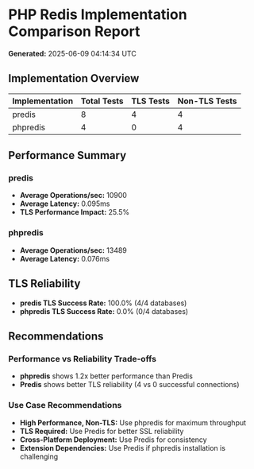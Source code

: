 # PHP Redis Implementation Comparison Report

**Generated:** 2025-06-09 04:14:34 UTC

## Implementation Overview

| Implementation | Total Tests | TLS Tests | Non-TLS Tests |
|---|---|---|---|
| predis | 8 | 4 | 4 |
| phpredis | 4 | 0 | 4 |

## Performance Summary

### predis
- **Average Operations/sec:** 10900
- **Average Latency:** 0.095ms
- **TLS Performance Impact:** 25.5%

### phpredis
- **Average Operations/sec:** 13489
- **Average Latency:** 0.076ms

## TLS Reliability

- **predis TLS Success Rate:** 100.0% (4/4 databases)
- **phpredis TLS Success Rate:** 0.0% (0/4 databases)

## Recommendations

### Performance vs Reliability Trade-offs

- **phpredis** shows 1.2x better performance than Predis
- **Predis** shows better TLS reliability (4 vs 0 successful connections)

### Use Case Recommendations

- **High Performance, Non-TLS:** Use phpredis for maximum throughput
- **TLS Required:** Use Predis for better SSL reliability
- **Cross-Platform Deployment:** Use Predis for consistency
- **Extension Dependencies:** Use Predis if phpredis installation is challenging
